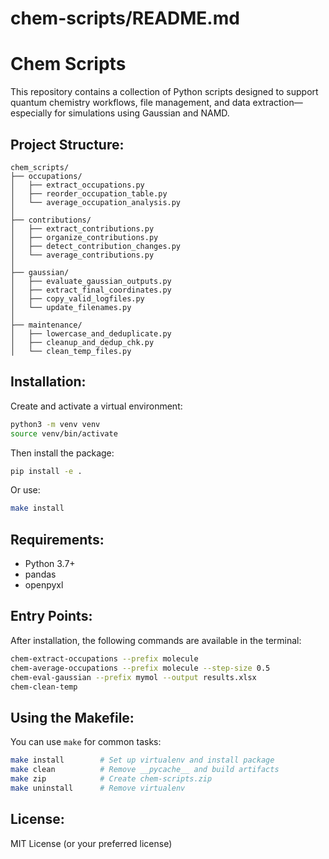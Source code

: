 # chem-scripts/README.md

Chem Scripts
============

This repository contains a collection of Python scripts designed to support quantum chemistry workflows, file management, and data extraction—especially for simulations using Gaussian and NAMD.

Project Structure:
------------------

```
chem_scripts/
├── occupations/
│   ├── extract_occupations.py
│   ├── reorder_occupation_table.py
│   └── average_occupation_analysis.py
│
├── contributions/
│   ├── extract_contributions.py
│   ├── organize_contributions.py
│   ├── detect_contribution_changes.py
│   └── average_contributions.py
│
├── gaussian/
│   ├── evaluate_gaussian_outputs.py
│   ├── extract_final_coordinates.py
│   ├── copy_valid_logfiles.py
│   └── update_filenames.py
│
├── maintenance/
│   ├── lowercase_and_deduplicate.py
│   ├── cleanup_and_dedup_chk.py
│   └── clean_temp_files.py
```

Installation:
-------------
Create and activate a virtual environment:

```bash
python3 -m venv venv
source venv/bin/activate
```

Then install the package:

```bash
pip install -e .
```

Or use:
```bash
make install
```

Requirements:
-------------
- Python 3.7+
- pandas
- openpyxl

Entry Points:
-------------
After installation, the following commands are available in the terminal:

```bash
chem-extract-occupations --prefix molecule
chem-average-occupations --prefix molecule --step-size 0.5
chem-eval-gaussian --prefix mymol --output results.xlsx
chem-clean-temp
```

Using the Makefile:
-------------------
You can use `make` for common tasks:

```bash
make install        # Set up virtualenv and install package
make clean          # Remove __pycache__ and build artifacts
make zip            # Create chem-scripts.zip
make uninstall      # Remove virtualenv
```

License:
--------
MIT License (or your preferred license)

